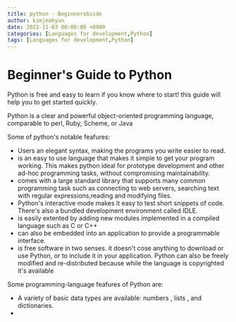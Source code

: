 ```yaml
---
title: python - BeginnersGuide
author: kimjeahyun
date: 2022-11-03 00:00:00 +0900
categories: [Languages for development,Python]
tags: [Languages for development,Python]
---
```


# Beginner's Guide to Python

Python is free and easy to learn if you know where to start! 
this guide will help you to get started quickly.

Python is a clear and powerful object-oriented programming language, comparable to perl, Ruby, Scheme, or Java


Some of python's notable feafures:

-   Users an elegant syntax, making the programs you write easier to read.
-   is an easy to use language that makes it simple to get  your program working. This makes python ideal for prototype development and other ad-hoc programming tasks, without compromising maintainability.
-   comes with a large standard library that supports many common programming task such as connecting to web servers, searching text with regular expressions,reading and modifying files.
-   Python's interactive mode makes it easy to test short snippets of code. There's also a bundled development environment called IDLE.
-   is easily extented by adding new modules implemented in a compiled language such as C or C++
-   can also be embedded into an application to provide a programmable interface.
-   is free software in two senses. it doesn't cose anything to download or use Python, or to include it in your application. Python can also be freely modified and re-distributed because while the language is copyrighted it's available

Some programming-language feafures of Python are:
-   A variety of basic data types are available: numbers , lists , and dictionaries.
-   
